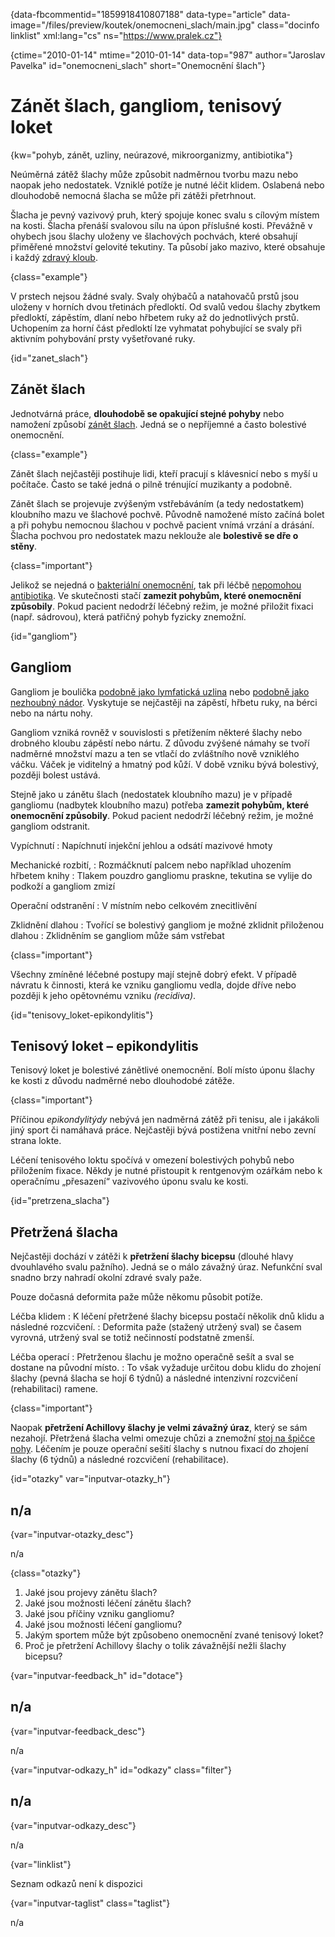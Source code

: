 
{data-fbcommentid="1859918410807188" data-type="article" data-image="/files/preview/koutek/onemocneni_slach/main.jpg" class="docinfo linklist" xml:lang="cs" ns="https://www.pralek.cz"}

{ctime="2010-01-14" mtime="2010-01-14" data-top="987" author="Jaroslav Pavelka" id="onemocneni_slach" short="Onemocnění šlach"}

# Zánět šlach, gangliom, tenisový loket

{kw="pohyb, zánět, uzliny, neúrazové, mikroorganizmy, antibiotika"}

Neúměrná zátěž šlachy může způsobit nadměrnou tvorbu mazu nebo naopak jeho nedostatek. Vzniklé potíže je nutné léčit klidem. Oslabená nebo dlouhodobě nemocná šlacha se může při zátěži přetrhnout. 

Šlacha je pevný vazivový pruh, který spojuje konec svalu s cílovým místem na kosti. Šlacha přenáší svalovou sílu na úpon příslušné kosti. Převážně v ohybech jsou šlachy uloženy ve šlachových pochvách, které obsahují přiměřené množství gelovité tekutiny. Ta působí jako mazivo, které obsahuje i každý [zdravý kloub][1]. 

{class="example"}

V prstech nejsou žádné svaly. Svaly ohýbačů a natahovačů prstů jsou uloženy v horních dvou třetinách předloktí. Od svalů vedou šlachy zbytkem předloktí, zápěstím, dlaní nebo hřbetem ruky až do jednotlivých prstů. Uchopením za horní část předloktí lze vyhmatat pohybující se svaly při aktivním pohybování prsty vyšetřované ruky. 

{id="zanet_slach"}

## Zánět šlach 

Jednotvárná práce, **dlouhodobě se opakující stejné pohyby** nebo namožení způsobí [zánět šlach][2]. Jedná se o nepříjemné a často bolestivé onemocnění. 

{class="example"}

Zánět šlach nejčastěji postihuje lidi, kteří pracují s klávesnicí nebo s myší u počítače. Často se také jedná o pilně trénující muzikanty a podobně. 

Zánět šlach se projevuje zvýšeným vstřebáváním (a tedy nedostatkem) kloubního mazu ve šlachové pochvě. Původně namožené místo začíná bolet a při pohybu nemocnou šlachou v pochvě pacient vnímá vrzání a drásání. Šlacha pochvou pro nedostatek mazu neklouže ale **bolestivě se dře o stěny**. 

{class="important"}

Jelikož se nejedná o [bakteriální onemocnění][3], tak při léčbě [nepomohou antibiotika][4]. Ve skutečnosti stačí **zamezit pohybům, které onemocnění způsobily**. Pokud pacient nedodrží léčebný režim, je možné přiložit fixaci (např. sádrovou), která patřičný pohyb fyzicky znemožní. 

{id="gangliom"}

## Gangliom 

Gangliom je boulička [podobně jako lymfatická uzlina][5] nebo [podobně jako nezhoubný nádor][6]. Vyskytuje se nejčastěji na zápěstí, hřbetu ruky, na bérci nebo na nártu nohy. 

Gangliom vzniká rovněž v souvislosti s přetížením některé šlachy nebo drobného kloubu zápěstí nebo nártu. Z důvodu zvýšené námahy se tvoří nadměrné množství mazu a ten se vtlačí do zvláštního nově vzniklého váčku. Váček je viditelný a hmatný pod kůží. V době vzniku bývá bolestivý, později bolest ustává. 

Stejně jako u zánětu šlach (nedostatek kloubního mazu) je v případě gangliomu (nadbytek kloubního mazu) potřeba **zamezit pohybům, které onemocnění způsobily**. Pokud pacient nedodrží léčebný režim, je možné gangliom odstranit. 

Vypíchnutí 
:   Napíchnutí injekční jehlou a odsátí mazivové hmoty 

Mechanické rozbití, 
:   Rozmáčknutí palcem nebo například uhozením hřbetem knihy 
:   Tlakem pouzdro gangliomu praskne, tekutina se vylije do podkoží a gangliom zmizí 

Operační odstranění 
:   V místním nebo celkovém znecitlivění 

Zklidnění dlahou 
:   Tvořící se bolestivý gangliom je možné zklidnit přiloženou dlahou 
:   Zklidněním se gangliom může sám vstřebat 

{class="important"}

Všechny zmíněné léčebné postupy mají stejně dobrý efekt. V případě návratu k činnosti, která ke vzniku gangliomu vedla, dojde dříve nebo později k jeho opětovnému vzniku _(recidiva)_. 

{id="tenisovy_loket-epikondylitis"}

## Tenisový loket – epikondylitis 

Tenisový loket je bolestivé zánětlivé onemocnění. Bolí místo úponu šlachy ke kosti z důvodu nadměrné nebo dlouhodobé zátěže. 

{class="important"}

Příčinou _epikondylitýdy_ nebývá jen nadměrná zátěž při tenisu, ale i jakákoli jiný sport či namáhavá práce. Nejčastěji bývá postižena vnitřní nebo zevní strana lokte. 

Léčení tenisového loktu spočívá v omezení bolestivých pohybů nebo přiložením fixace. Někdy je nutné přistoupit k rentgenovým ozářkám nebo k operačnímu „přesazení“ vazivového úponu svalu ke kosti. 

{id="pretrzena_slacha"}

## Přetržená šlacha 

Nejčastěji dochází v zátěži k **přetržení šlachy bicepsu** (dlouhé hlavy dvouhlavého svalu pažního). Jedná se o málo závažný úraz. Nefunkční sval snadno brzy nahradí okolní zdravé svaly paže. 

Pouze dočasná deformita paže může někomu působit potíže. 

Léčba klidem 
:   K léčení přetržené šlachy bicepsu postačí několik dnů klidu a následné rozcvičení. 
:   Deformita paže (stažený utržený sval) se časem vyrovná, utržený sval se totiž nečinností podstatně zmenší. 

Léčba operací 
:   Přetrženou šlachu je možno operačně sešít a sval se dostane na původní místo. 
:   To však vyžaduje určitou dobu klidu do zhojení šlachy (pevná šlacha se hojí 6 týdnů) a následné intenzivní rozcvičení (rehabilitaci) ramene. 

{class="important"}

Naopak **přetržení Achillovy šlachy je velmi závažný úraz**, který se sám nezahojí. Přetržená šlacha velmi omezuje chůzi a znemožní [stoj na špičce nohy][7]. Léčením je pouze operační sešití šlachy s nutnou fixací do zhojení šlachy (6 týdnů) a následné rozcvičení (rehabilitace). 

{id="otazky" var="inputvar-otazky_h"}

## n/a 

{var="inputvar-otazky_desc"}

n/a 

{class="otazky"}

  1. Jaké jsou projevy zánětu šlach? 
  2. Jaké jsou možnosti léčení zánětu šlach? 
  3. Jaké jsou příčiny vzniku gangliomu? 
  4. Jaké jsou možnosti léčení gangliomu? 
  5. Jakým sportem může být způsobeno onemocnění zvané tenisový loket? 
  6. Proč je přetržení Achillovy šlachy o tolik závažnější nežli šlachy bicepsu? 

{var="inputvar-feedback_h" id="dotace"}

## n/a 

{var="inputvar-feedback_desc"}

n/a 

{var="inputvar-odkazy_h" id="odkazy" class="filter"}

## n/a 

{var="inputvar-odkazy_desc"}

n/a 

{var="linklist"}

Seznam odkazů není k dispozici 

{var="inputvar-taglist" class="taglist"}

n/a

 [1]: artroza
 [2]: vyvoj_zanetu
 [3]: bakterie
 [4]: antibiotika
 [5]: uzliny
 [6]: nezhoubne_nadory
 [7]: poraneni_svalu

